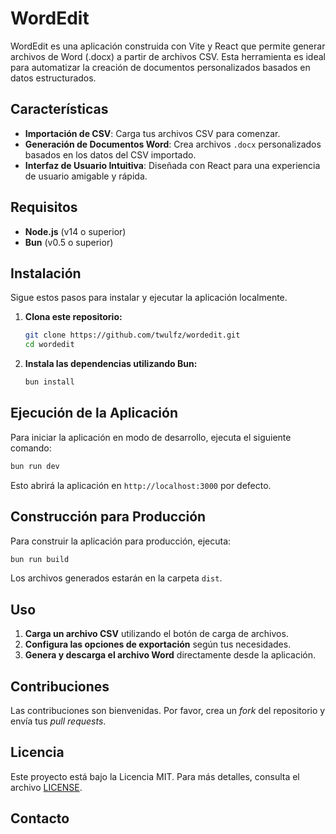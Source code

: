 # WordEdit

WordEdit es una aplicación construida con Vite y React que permite generar archivos de Word (.docx) a partir de archivos CSV. Esta herramienta es ideal para automatizar la creación de documentos personalizados basados en datos estructurados.

## Características

- **Importación de CSV**: Carga tus archivos CSV para comenzar.
- **Generación de Documentos Word**: Crea archivos `.docx` personalizados basados en los datos del CSV importado.
- **Interfaz de Usuario Intuitiva**: Diseñada con React para una experiencia de usuario amigable y rápida.
  
## Requisitos

- **Node.js** (v14 o superior)
- **Bun** (v0.5 o superior)

## Instalación

Sigue estos pasos para instalar y ejecutar la aplicación localmente.

1. **Clona este repositorio:**

   ```bash
   git clone https://github.com/twulfz/wordedit.git
   cd wordedit
   ```

2. **Instala las dependencias utilizando Bun:**

   ```bash
   bun install
   ```

## Ejecución de la Aplicación

Para iniciar la aplicación en modo de desarrollo, ejecuta el siguiente comando:

```bash
bun run dev
```

Esto abrirá la aplicación en `http://localhost:3000` por defecto.

## Construcción para Producción

Para construir la aplicación para producción, ejecuta:

```bash
bun run build
```

Los archivos generados estarán en la carpeta `dist`.

## Uso

1. **Carga un archivo CSV** utilizando el botón de carga de archivos.
2. **Configura las opciones de exportación** según tus necesidades.
3. **Genera y descarga el archivo Word** directamente desde la aplicación.

## Contribuciones

Las contribuciones son bienvenidas. Por favor, crea un *fork* del repositorio y envía tus *pull requests*.

## Licencia

Este proyecto está bajo la Licencia MIT. Para más detalles, consulta el archivo [LICENSE](LICENSE).

## Contacto

